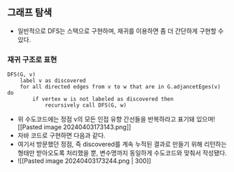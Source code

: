 


## 그래프 탐색
- 일반적으로 DFS는 스택으로 구현하며, 재귀를 이용하면 좀 더 간단하게 구현할 수 있다. 

### 재귀 구조로 표현
```
DFS(G, v)
	label v as discovered
	for all directed edges from v to w that are in G.adjancetEges(v) do
		if vertex w is not labeled as discovered then
			recursively call DFS(G, w)
```

- 위 수도코드에는 정점 v의 모든 인접 유향 간선들을 반복하라고 표기돼 있으며![[Pasted image 20240403173143.png]]
- 자바 코드로 구현하면 다음과 같다. 
- 여기서 방문했던 정점, 즉 discovered를 계속 누적된 결과로 만들기 위해 리턴하는 형태만 받아오도록 처리했을 뿐, 변수명까지 동일하게 수도코드와 맞춰서 작성됐다. 
- ![[Pasted image 20240403173244.png | 300]]